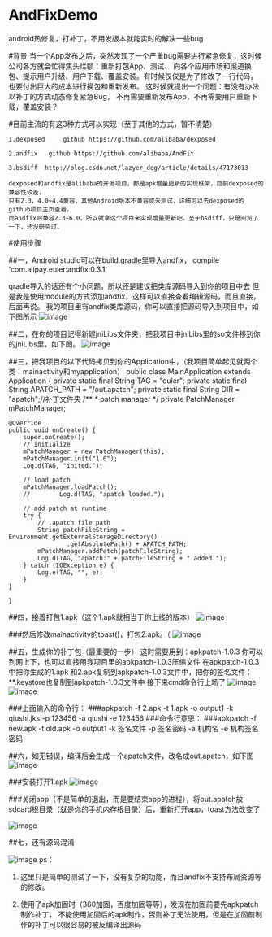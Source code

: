 # AndFixDemo
android热修复，打补丁，不用发版本就能实时的解决一些bug

#背景 
  当一个App发布之后，突然发现了一个严重bug需要进行紧急修复，这时候公司各方就会忙得焦头烂额：重新打包App、测试、
	向各个应用市场和渠道换包、提示用户升级、用户下载、覆盖安装。有时候仅仅是为了修改了一行代码，
	也要付出巨大的成本进行换包和重新发布。
  这时候就提出一个问题：有没有办法以补丁的方式动态修复紧急Bug，
	不再需要重新发布App，不再需要用户重新下载，覆盖安装？


#目前主流的有这3种方式可以实现（至于其他的方式，暂不清楚）

	1.dexposed     github https://github.com/alibaba/dexposed

	2.andfix   github https://github.com/alibaba/AndFix

	3.bsdiff  http://blog.csdn.net/lazyer_dog/article/details/47173013

	dexposed和andfix是alibaba的开源项目，都是apk增量更新的实现框架，目前dexposed的兼容性较差，
	只有2.3，4.0~4.4兼容，其他Android版本不兼容或未测试，详细可以去dexposed的github项目主页查看，
	而andfix则兼容2.3~6.0，所以就拿这个项目来实现增量更新吧。至于bsdiff，只是阅览了一下，还没研究过。



#使用步骤

##一，Android studio可以在build.gradle里导入andfix，
compile 'com.alipay.euler:andfix:0.3.1'

gradle导入的话还有个小问题，所以还是建议把类库源码导入到你的项目中去
但是我是使用module的方式添加andfix，这样可以直接查看编辑源码，而且直接，后面再说。
我的项目里有andfix类库源码，你可以直接把源码导入到项目中，如下图所示
![image](http://img.blog.csdn.net/20160410001809652?watermark/2/text/aHR0cDovL2Jsb2cuY3Nkbi5uZXQv/font/5a6L5L2T/fontsize/400/fill/I0JBQkFCMA==/dissolve/70/gravity/Center)
	
	
##二，在你的项目记得新建jniLibs文件夹，把我项目中jniLibs里的so文件移到你的jniLibs里，如下图。
![image](http://img.blog.csdn.net/20160410001833621?watermark/2/text/aHR0cDovL2Jsb2cuY3Nkbi5uZXQv/font/5a6L5L2T/fontsize/400/fill/I0JBQkFCMA==/dissolve/70/gravity/Center)

##三，把我项目的以下代码拷贝到你的Application中，（我项目简单起见就两个类：mainactivity和myapplication）
	public class MainApplication extends Application {
    private static final String TAG = "euler";
    private static final String APATCH_PATH = "/out.apatch";
    private static final String DIR = "apatch";//补丁文件夹
    /**
     * patch manager
     */
    private PatchManager mPatchManager;

    @Override
    public void onCreate() {
        super.onCreate();
        // initialize
        mPatchManager = new PatchManager(this);
        mPatchManager.init("1.0");
        Log.d(TAG, "inited.");

        // load patch
        mPatchManager.loadPatch();
        //        Log.d(TAG, "apatch loaded.");

        // add patch at runtime
        try {
            // .apatch file path
            String patchFileString = Environment.getExternalStorageDirectory()
                    .getAbsolutePath() + APATCH_PATH;
            mPatchManager.addPatch(patchFileString);
            Log.d(TAG, "apatch:" + patchFileString + " added.");
        } catch (IOException e) {
            Log.e(TAG, "", e);
        }
    }

    }

##四，接着打包1.apk（这个1.apk就相当于你上线的版本）
![image](http://img.blog.csdn.net/20160410002014511?watermark/2/text/aHR0cDovL2Jsb2cuY3Nkbi5uZXQv/font/5a6L5L2T/fontsize/400/fill/I0JBQkFCMA==/dissolve/70/gravity/Center)

###然后修改mainactivity的toast()，打包2.apk。（
![image](http://img.blog.csdn.net/20160410002028339?watermark/2/text/aHR0cDovL2Jsb2cuY3Nkbi5uZXQv/font/5a6L5L2T/fontsize/400/fill/I0JBQkFCMA==/dissolve/70/gravity/Center)

##五，生成你的补丁包（最重要的一步）
这时需要用到：apkpatch-1.0.3 你可以到网上下，也可以直接用我项目里的apkpatch-1.0.3压缩文件
在apkpatch-1.0.3中把你生成的1.apk 和2.apk复制到apkpatch-1.0.3文件中，把你的签名文件：**.keystore也复制到apkpatch-1.0.3文件中
	接下来cmd命令行上场了
![image](http://img.blog.csdn.net/20160410002112622?watermark/2/text/aHR0cDovL2Jsb2cuY3Nkbi5uZXQv/font/5a6L5L2T/fontsize/400/fill/I0JBQkFCMA==/dissolve/70/gravity/Center)	
![image](http://img.blog.csdn.net/20160410002132294?watermark/2/text/aHR0cDovL2Jsb2cuY3Nkbi5uZXQv/font/5a6L5L2T/fontsize/400/fill/I0JBQkFCMA==/dissolve/70/gravity/Center)	
	
###上面输入的命令行：
###apkpatch -f 2.apk -t 1.apk -o output1 -k qiushi.jks -p 123456 -a qiushi -e 123456 
###命令行意思：
###apkpatch -f new.apk -t old.apk -o output1 -k 签名文件 -p 签名密码 -a 机构名 -e 机构签名密码

	
##六，如无错误，编译后会生成一个apatch文件，改名成out.apatch，如下图
![image](http://img.blog.csdn.net/20160410002150060?watermark/2/text/aHR0cDovL2Jsb2cuY3Nkbi5uZXQv/font/5a6L5L2T/fontsize/400/fill/I0JBQkFCMA==/dissolve/70/gravity/Center)

###安装打开1.apk
![image](http://img.blog.csdn.net/20160410002205356?watermark/2/text/aHR0cDovL2Jsb2cuY3Nkbi5uZXQv/font/5a6L5L2T/fontsize/400/fill/I0JBQkFCMA==/dissolve/70/gravity/Center)

###关闭app（不是简单的退出，而是要结束app的进程），将out.apatch放sdcard根目录（就是你的手机内存根目录）后，重新打开app，toast方法改变了
	
![image](http://img.blog.csdn.net/20160410002219153?watermark/2/text/aHR0cDovL2Jsb2cuY3Nkbi5uZXQv/font/5a6L5L2T/fontsize/400/fill/I0JBQkFCMA==/dissolve/70/gravity/Center)

##七，还有源码混淆

![image](http://img.blog.csdn.net/20160410002230749?watermark/2/text/aHR0cDovL2Jsb2cuY3Nkbi5uZXQv/font/5a6L5L2T/fontsize/400/fill/I0JBQkFCMA==/dissolve/70/gravity/Center)
ps：

1. 这里只是简单的测试了一下，没有复杂的功能，而且andfix不支持布局资源等的修改。

2. 使用了apk加固时（360加固，百度加固等等），发现在加固前要先apkpatch制作补丁，
	不能使用加固后的apk制作，否则补丁无法使用，但是在加固前制作的补丁可以很容易的被反编译出源码








